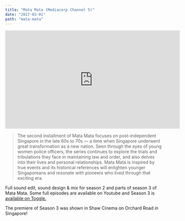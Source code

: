```yaml
---
title: "Mata Mata (Mediacorp Channel 5)"
date: "2017-03-01"
path: "mata-mata"
---
```


<iframe width="560" height="315" src="https://www.youtube-nocookie.com/embed/JcSROBk2GNw" frameborder="0" allow="accelerometer; autoplay; encrypted-media; gyroscope; picture-in-picture" allowfullscreen></iframe>

> The second installment of Mata Mata focuses on post-independent Singapore in the late 60s to 70s — a time when Singapore underwent great transformation as a new nation. Seen through the eyes of young women police officers, the series continues to explore the trials and tribulations they face in maintaining law and order, and also delves into their lives and personal relationships. Mata Mata is inspired by true events and its historical references will enlighten younger Singaporeans and resonate with pioneers who lived through that exciting era.

Full sound edit, sound design & mix for season 2 and parts of season 3 of Mata Mata. Some full episodes are available on Youtube and Season 3 is [available on Toggle.](http://tv.toggle.sg/en/shows/mata-mata-s3-tif/info)

The premiere of Season 3 was shown in Shaw Cinema on Orchard Road in Singapore!
